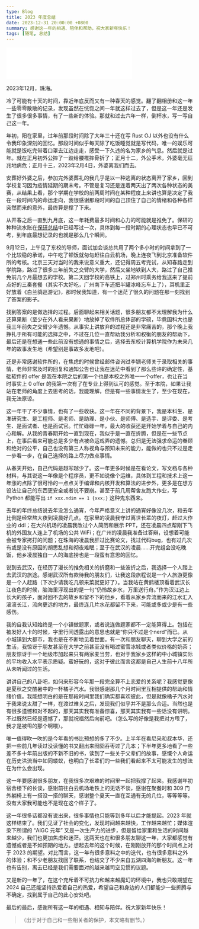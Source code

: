 ```yaml
---
type: Blog
title: 2023 年度总结
date: 2023-12-31 20:00:00 +0800
summary: 感谢这一年的相遇、陪伴和帮助，祝大家新年快乐！
tags: [随笔, 总结]
---
```


<iframe frameborder="no" border="0" marginwidth="0" marginheight="0" width='340' height='86' src="//music.163.com/outchain/player?type=2&id=394488&auto=0&height=66"></iframe>

2023年12月，珠海。

冷了可能有十天的时间，靠近年底反而又有一种春天的感觉。翻了翻相册和这一年一些零零散散的记录，发现虽然在恍惚之间一年就这样过去了，但是这一年还是发生了很多很多事情，有了一些新的体验。那就和过去六年一样，倒杯水，写一写自己这一年。

年初，阳在家里，过年前那段时间除了大年三十还在写 Rust OJ 以外也没有什么令我印象深刻的回忆。那段时间似乎每天除了吃饭睡觉就是写代码，唯一的娱乐可能就是饭吃完带着口罩去江边走走，感受一下久违的名为家乡的气息。然后就是过年。就在正月初外公摔了一跤给腰椎摔骨折了；正月十二，外公手术，外婆毫无征兆地病危；正月十三，2023年2月4日，外婆离我们而去。

安葬好外婆之后，参加完外婆葬礼的我几乎是以一种逃离的状态离开了家乡，回到学校复习因为疫情延期的期末考。不管是复习还是连着两天出了两次各种状态的美赛，从结果上看，那个学期在学校的前两周时间在某种程度上来讲也算是决定了我在一段时间内的命运走向，我很感谢那段时间的自己顶住了自己的情绪和各种各样突然而来的意外，最终算是撑了下来。

从开春之后一直到九月底，这一年耗费最多时间和心力的可能就是推免了。保研的种种流水账在[保研总结](/about-baoyan)中已经写过一次，具体到每一段时期的心理状态也早已不可考，到年底最想记录的也就是那么几个瞬间。

9月12日，上午见了东校的导师，面试加会谈总共用了两个多小时的时间拿到了一个比较稳的承诺，中午吃了顿饭就匆匆赶往白云机场，晚上连夜飞到北京准备软件所的考核。北京三天对当时的我来说意义重大，还记得周五考完试，从知春路走到学院路，路过了很多三年前失之交臂的大学，然后又坐地铁到人大，路过了自己推免前几个月最想去的学校。第二天回学校的高铁上，过郑州时乘务给我送来了提前点好的三秦套餐（其实不太好吃，广州南下车还把半罐冰峰忘车上了），耳机里正好放着《白兰鸽巡游记》，那时候我知道，有一个迷茫了很久的问题在那一刻找到了答案的影子。

找到答案的是做选择的过程。后面聊起来相关话题，很多朋友都不太理解我为什么还算果断（至少在外人看来果断）地放掉了软件所总体部的学硕，毕竟国科大也是我三年前失之交臂少年遗憾。从事实上讲放弃的过程还是非常痛苦的，那个晚上我挣扎于所有可能的选择之中，不过在几位一直帮助我分析和权衡的朋友的帮助下，最后还是在想通一些此前没有想通的事情之后，选择去东校计算机学院作为未来几年的故事发生地（希望别是事故多发地吧）。

还是非常感谢软件所的，在焦虑的时候曾经邮件咨询过李锎老师关于录取相关的事情，老师非常及时的回复和通知公告也让我在迷茫中看到了那么些许的确定性，基础软件的 offer 是我在本院之后的第一个也是本校之外唯一一个offer，也让在当时事实上 0 offer 的我第一次有了在专业上得到认可的感觉。至于本院，如果让我站在老师的角度上去思考的话，我能理解，但是有一些事情发生了，至少在现在，我无法原谅。

这一年干了不少事情，也有了一些收获。这一年在不同的背景下，我是本科生、是准研究生、是工程师、是老师、是助理、是小伙、是师傅、是选手、是评委、是考生、是面试者、也是面试官。忙忙碌碌一年，最大的收获还是开始学着与自己的内心和解。从我的青春期开始一直到现在，我似乎是一直在折腾，但是在一些节点上，在事后看来可能总是多少有点被命运戏弄的遗憾。总归是无法强求命运的眷顾和绝对的公平，自己也没有第三人称视角与预知未来的能力，能做的也只不过是走一步看一步，在自己选择的路上尽力做点事情。

从春天开始，自己代码是越写越少了。这一年更多时候是在看论文，写文档与各种材料，与其说这一年像是个程序员，更不如说像个运维，具体到工程和技术上这一年涨的点除了很可怜的一点点关于编译和内核开发和算法的进步外，更多是在想方设法让自己的东西更安全或者说不要崩。甚至于前几周帮舍友跑大作业，写 Python 都能写出 `if xxx.ndim == 1 {xxx;}` 这种鬼东西来。

去年的年终总结说去年没怎么通宵，今年严格意义上讲的通宵好像没几次，和去年比倒是经常熬大夜到凌晨好几点。在家里的凌晨我守过离世长辈的夜灯，赶过大作业的 ddl；在大兴机场的凌晨我改过个人简历和展示 PPT，还在凌晨四点帮刚下飞机的外国友人连上了机场的公共 WiFi；在广州的凌晨我准备过答辩，设想着可能会被专家拷打的问题；在珠海的凌晨我肝过比赛论文，找过代码bug，也有过几次有或是没有原因的胡思乱想和彻夜难眠；至于在武汉的凌晨……开完组会没吃晚饭，他乡凌晨独自一人的海底捞也是一段蛮有意思的回忆。

说到去武汉，在经历了漫长的推免相关的折磨和一些波折之后，我选择一个人踏上去武汉的旅途。感谢武汉所有款待我的朋友们，让我这段旅程说是一个人旅游更像是一个人赶路（下次少请我吃几顿来菜就更好了）。当我站在黄鹤楼顶看着武汉长江夜色的时候，脑海里浮现出的是一句“仍怜故乡水，万里送行舟。”作为汉江边上长大的孩子，面对回不去的故乡和留不下的他乡，看着从家乡奔流而来的江水汇入滚滚长江，流向更远的地方，最终连几片水花都留不下来，可能或多或少是有一些感伤。

我的自我认知始终是一个小镇做题家，或者说连做题家都不一定能算得上。包括在被发好人卡的时候，字里行间透露出的意思也就是“你只不过是个nerd”而已。从小城镇到大都市，我也是在不断地见着世面。有一次和朋友聊天，聊到大学之前的生活，我惊讶于朋友甚至在大学之前甚至没有喝过蜜雪冰城或者类似价格的奶茶；朋友惊讶于一个地级市加起来只有两家麦当劳，也对于我家乡这样的中小城镇实际的平均收入水平表示质疑。蛮好玩的，这对于彼此而言这都是自己人生前十八年所从未听闻过的生活。

讲讲自己的八卦吧，如何来形容今年那一段完全算不上恋爱的关系呢？我感觉更像是夏秋之交酷暑中的一杯橘子汽水。我很感谢那几个月时间里互相提供的帮助和情绪价值。我能想明白的是在那段时间里我们确实都喜欢彼此，但是就像橘子汽水对于我来说太甜了一样，在渡过难关之后，发现我们似乎并不是那么合适。当然也是有很多遗憾和对不起的，那天其实我有准备惊喜，那天其实我有一些话没有讲明。不过既然已经是遗憾了，那就祝福然后向前吧。（怎么写的好像是我把对方甩了，我才是被甩的那个啊喂）。

唯一值得吹一吹的是今年看的书比预想的多了不少。上半年在看尼采和叔本华，还把一些前几年读过没读懂的书又翻出来囫囵吞枣过了几本；下半年更多地看了一些差不多十年前出版的不新不旧的书，读到了一些关于父辈们的故事，感慨个人命运在历史洪流当中如同蝼蚁，也明白了长辈们的一些我们看起来不太可能发生的想法在为什么会出现。

这一年要感谢很多朋友，在我很多次艰难的时间里一起把我撑了起来。我感谢年初宿舍楼下的长谈，感谢前往白云机场地铁上的无话不谈，感谢在聚餐时和 309 门外躺椅上有一搭没一搭的聊天，感谢整个夏天一直在互通有无的几位，等等等等。没有大家我可能也不是现在这个样子了。

这一年很多话都没有说出来，很多事情也只能等到多年以后才能提起。2023 年就这样结束了。我们见证了社会的变化，发现时间越来越快，工作越来越忙；媒体渲染下所谓的 “AIGC 元年” 又是一次生产力的进步，但是留给家里和生活的时间越来越少，我们也更加焦虑和迷茫。这两天也在和很多朋友聊这一年，大家都感觉有遗憾或者是不如预期的地方。想起去年的这个时候，在刚刚放开的那个时间点上对于 2023 的期望。对比而言，这一年有很多意料之中的迭代，也有很多意料之外的体验；和不少老朋友找回了联系，也结交了不少来自五湖四海的新朋友。这一年也有告别，离去已经是我们需要面对的越来越司空见惯的议题。

又是新的一年了，在这个充斥着不可抗力和越来越魔幻的环境中，我也只敢期望在 2024 自己还能坚持热爱着自己的热爱，希望自己和身边的人们都能少一些折腾与不确定，找到属于自己的此心安处吧。

最后的最后，感谢所有这一年的相遇、相知与陪伴。祝大家新年快乐！

>（出于对于自己和一些相关者的保护，本文略有删节。）
